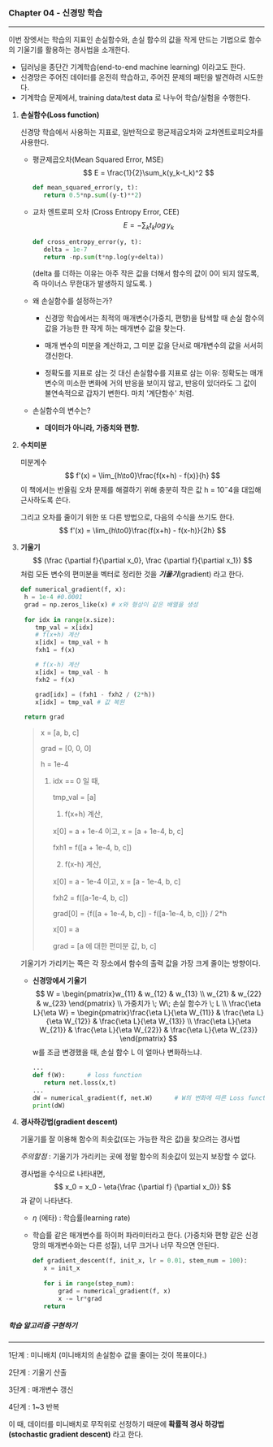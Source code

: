 ### Chapter 04 - 신경망 학습

---

이번 장엣서는 학습의 지표인 손실함수와, 손실 함수의 값을 작게 만드는 기법으로 함수의 기울기를 활용하는 경사법을 소개한다.

- 딥러닝을 종단간 기계학습(end-to-end machine learning) 이라고도 한다.
- 신경망은 주어진 데이터를 온전히 학습하고, 주어진 문제의 패턴을 발견하려 시도한다.
- 기계학습 문제에서, training data/test data 로 나누어 학습/실험을 수행한다.



1. **손실함수(Loss function)**

   신경망 학습에서 사용하는 지표로, 일반적으로 평균제곱오차와 교차엔트로피오차를 사용한다.

   - 평균제곱오차(Mean Squared Error, MSE)
     $$
     E = \frac{1}{2}\sum_k(y_k-t_k)^2
     $$

     ```python
     def mean_squared_error(y, t):
     	return 0.5*np.sum((y-t)**2)
     ```

     

   - 교차 엔트로피 오차 (Cross Entropy Error, CEE)
     $$
     E = -\sum_kt_klog\,y_k
     $$

     ```python
     def cross_entropy_error(y, t):
     	delta = 1e-7
     	return -np.sum(t*np.log(y+delta))
     ```

     (delta 를 더하는 이유는 아주 작은 값을 더해서 함수의 값이 0이 되지 않도록, 즉 마이너스 무한대가 발생하지 않도록. )

   - 왜 손실함수를 설정하는가?

     - 신경망 학습에서는 최적의 매개변수(가중치, 편향)을 탐색할 때 손실 함수의 값을 가능한 한 작게 하는 매개변수 값을 찾는다.

     - 매개 변수의 미분을 계산하고, 그 미분 값을 단서로 매개변수의 값을 서서히 갱신한다.
     - 정확도를 지표로 삼는 것 대신 손실함수를 지표로 삼는 이유: 정확도는 매개변수의 미소한 변화에 거의 반응을 보이지 않고, 반응이 있더라도 그 값이 불연속적으로 갑자기 변한다. 마치 '계단함수' 처럼.

   - 손실함수의 변수는?

     - **데이터가 아니라, 가중치와 편향.**

2. **수치미분**

   미분계수 
   $$
   f'(x) = \lim_{h\to0}\frac{f(x+h) - f(x)}{h}
   $$
   이 책에서는 반올림 오차 문제를 해결하기 위해 충분히 작은 값 h = $10^-4$을 대입해 근사하도록 쓴다.

   그리고 오차를 줄이기 위한 또 다른 방법으로, 다음의 수식을 쓰기도 한다.
   $$
   f'(x) = \lim_{h\to0}\frac{f(x+h) - f(x-h)}{2h}
   $$
   

3. **기울기** 
   $$
   (\frac {\partial f}{\partial x_0}, \frac {\partial f}{\partial x_1})
   $$
   처럼 모든 변수의 편미분을 벡터로 정리한 것을 ***기울기***(gradient) 라고 한다.

   ```python
   def numerical_gradient(f, x):
   	h = 1e-4 #0.0001
   	grad = np.zeros_like(x) # x와 형상이 같은 배열을 생성
   	
   	for idx in range(x.size):
       tmp_val = x[idx]
       # f(x+h) 계산
       x[idx] = tmp_val + h
       fxh1 = f(x)
   
       # f(x-h) 계산
       x[idx] = tmp_val - h
       fxh2 = f(x)
   
       grad[idx] = (fxh1 - fxh2 / (2*h))
       x[idx] = tmp_val # 값 복원
   	
   	return grad
   ```

   > x = [a, b, c] 
   >
   > grad = [0, 0, 0] 
   >
   > h = 1e-4
   >
   > 1. idx == 0 일 때,
   >
   >    tmp_val = [a]
   >
   >    1) f(x+h) 계산,
   >
   >    x[0] = a + 1e-4  이고, x = [a + 1e-4, b, c]
   >
   >    fxh1 = f([a + 1e-4, b, c])
   >
   >    2) f(x-h) 계산,
   >
   >    x[0] = a - 1e-4 이고, x = [a - 1e-4, b, c]
   >
   >    fxh2 = f([a-1e-4, b, c])
   >
   >    grad[0] = {f([a + 1e-4, b, c]) - f([a-1e-4, b, c])} / 2*h
   >
   >    x[0] = a
   >
   >    grad  = [a 에 대한 편미분 값, b, c]

   기울기가 가리키는 쪽은 각 장소에서 함수의 출력 값을 가장 크게 줄이는 방향이다.

   

   - **신경망에서 기울기**
     $$
     W = \begin{pmatrix}w_{11} & w_{12} & w_{13} \\ w_{21} & w_{22} & w_{23} \end{pmatrix}
     \\
     가중치가 \; W\; 손실 함수가 \; L
     \\
     \frac{\eta L}{\eta W} = \begin{pmatrix}\frac{\eta L}{\eta W_{11}} & \frac{\eta L}{\eta W_{12}} & \frac{\eta L}{\eta W_{13}} \\ \frac{\eta L}{\eta W_{21}} & \frac{\eta L}{\eta W_{22}} & \frac{\eta L}{\eta W_{23}} \end{pmatrix}
     $$
     w를 조금 변경했을 때, 손실 함수 L 이 얼마나 변화하느냐.

     ```python
     ...
     def f(W):		# loss function
     	return net.loss(x,t)
     ...
     dW = numerical_gradient(f, net.W)		# W의 변화에 따른 Loss function f의 변화량
     print(dW)
     ```

     

   

4. **경사하강법(gradient descent)** 

   기울기를 잘 이용해 함수의 최솟값(또는 가능한 작은 값)을 찾으려는 경사법

   *주의할점* : 기울기가 가리키는 곳에 정말 함수의 최솟값이 있는지 보장할 수 없다.

   경사법을 수식으로 나타내면, 
   $$
   x_0 = x_0 - \eta{\frac {\partial f} {\partial x_0}}
   $$
   과 같이 나타낸다.

   - $\eta$ (에타) : 학습률(learning rate) 

   - 학습률 같은 매개변수를 하이퍼 파라미터라고 한다. (가중치와 편향 같은 신경망의 매개변수와는 다른 성질), 너무 크거나 너무 작으면 안된다. 

     ```python
     def gradient_descent(f, init_x, lr = 0.01, stem_num = 100):
     	x = init_x
     	
     	for i in range(step_num):
     		grad = numerical_gradient(f, x)
     		x -= lr*grad
     	return
     ```



##### 학습 알고리즘 구현하기

---

1단계 : 미니배치 (미니배치의 손실함수 값을 줄이는 것이 목표이다.)

2단계 : 기울기 산출

3단계 : 매개변수 갱신

4단계 : 1~3 반복

이 때, 데이터를 미니배치로 무작위로 선정하기 때문에 **확률적 경사 하강법 (stochastic gradient descent)** 라고 한다.

